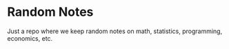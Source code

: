 # Random Notes

Just a repo where we keep random notes on math, statistics, programming, economics, etc.
